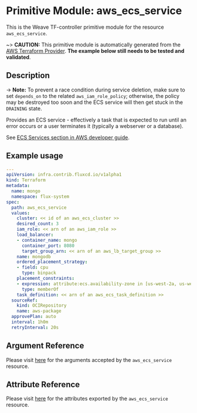 
# Primitive Module: aws_ecs_service

This is the Weave TF-controller primitive module for the resource `aws_ecs_service`.

~> **CAUTION:** This primitive module is automatically generated from the [AWS Terraform Provider](https://registry.terraform.io/providers/hashicorp/aws/latest/docs/resources/ecs_service). **The example below still needs to be tested and validated**.

## Description

-> **Note:** To prevent a race condition during service deletion, make sure to set `depends_on` to the related `aws_iam_role_policy`; otherwise, the policy may be destroyed too soon and the ECS service will then get stuck in the `DRAINING` state.

Provides an ECS service - effectively a task that is expected to run until an error occurs or a user terminates it (typically a webserver or a database).

See [ECS Services section in AWS developer guide](https://docs.aws.amazon.com/AmazonECS/latest/developerguide/ecs_services.html).

## Example usage

```yaml
---
apiVersion: infra.contrib.fluxcd.io/v1alpha1
kind: Terraform
metadata:
  name: mongo
  namespace: flux-system
spec:
  path: aws_ecs_service
  values:
    cluster: << id of an aws_ecs_cluster >>
    desired_count: 3
    iam_role: << arn of an aws_iam_role >>
    load_balancer:
    - container_name: mongo
      container_port: 8080
      target_group_arn: << arn of an aws_lb_target_group >>
    name: mongodb
    ordered_placement_strategy:
    - field: cpu
      type: binpack
    placement_constraints:
    - expression: attribute:ecs.availability-zone in [us-west-2a, us-west-2b]
      type: memberOf
    task_definition: << arn of an aws_ecs_task_definition >>
  sourceRef:
    kind: OCIRepository
    name: aws-package
  approvePlan: auto
  interval: 1h0m
  retryInterval: 20s
```

## Argument Reference

Please visit [here](https://registry.terraform.io/providers/hashicorp/aws/latest/docs/resources/ecs_service#argument-reference) for the arguments accepted by the `aws_ecs_service` resource.

## Attribute Reference

Please visit [here](https://registry.terraform.io/providers/hashicorp/aws/latest/docs/resources/ecs_service#attributes-reference) for the attributes exported by the `aws_ecs_service` resource.

